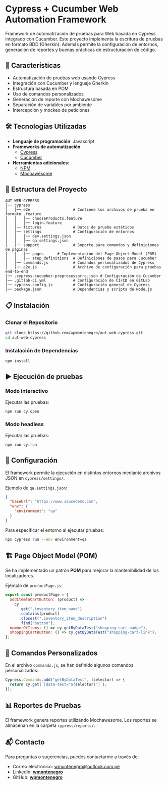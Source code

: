 # Cypress + Cucumber Web Automation Framework

Framework de automatización de pruebas para Web basada en Cypress integrado con Cucumber.
Este proyecto implementa la escritura de pruebas en formato BDD (Gherkin).
Además permite la configuración de entornos, generación de reportes y buenas prácticas de estructuración de código.

## 🚀 Características

- Automatización de pruebas web usando Cypress
- Integración con Cucumber y lenguaje Gherkin
- Estructura basada en POM
- Uso de comandos personalizados
- Generación de reporte con Mochawesome
- Separación de variables por ambiente
- Intercepción y mockeo de peticiones

## 🛠️ Tecnologías Utilizadas

- **Lenguaje de programación**: Javascript
- **Frameworks de automatización**:
  - [Cypress](https://www.cypress.io/)
  - [Cucumber](https://cucumber.io/)
- **Herramientas adicionales**:
  - [NPM](https://www.npmjs.com/)
  - [Mochawesome](https://www.npmjs.com/package/cypress-mochawesome-reporter)

## 📂 Estructura del Proyecto

```
AUT-WEB-CYPRESS
│── cypress
│   │── e2e                   # Contiene los archivos de prueba en formato .feature
│   │   │── chooseProducts.feature
│   │   │── login.feature
│   │── fixtures              # Datos de prueba estáticos
│   │── settings              # Configuración de entornos
│   │   │── dev.settings.json
│   │   │── qa.settings.json
│   │── support               # Soporte para comandos y definiciones de páginas
│   │   │── pages      # Implementación del Page Object Model (POM)
│   │   │── step_definitions  # Definiciones de pasos para Cucumber
│   │── commands.js           # Comandos personalizados de Cypress
│   │── e2e.js                # Archivo de configuración para pruebas end-to-end
│── .cypress-cucumber-preprocessorrc.json # Configuración de Cucumber
│── .gitlab-ci.yml            # Configuración de CI/CD en GitLab
│── cypress.config.js         # Configuración general de Cypress
│── package.json              # Dependencias y scripts de Node.js
```

## 📋 Instalación

### Clonar el Repositorio

```sh
git clone https://github.com/wpmontenegro/aut-web-cypress.git
cd aut-web-cypress
```

### Instalación de Dependencias

```sh
npm install
```

## ▶️ Ejecución de pruebas

### Modo interactivo

Ejecutar las pruebas:

```sh
npm run cy:open
```

### Modo headless

Ejecutar las pruebas:

```sh
npm run cy:run
```

## 🔧 Configuración

El framework permite la ejecución en distintos entornos mediante archivos JSON en `cypress/settings/`.

Ejemplo de `qa.settings.json`:

```json
{
  "baseUrl": "https://www.saucedemo.com",
  "env": {
    "environment": "qa"
  }
}
```

Para especificar el entorno al ejecutar pruebas:

```sh
npx cypress run --env environment=qa
```

## 🏗 Page Object Model (POM)

Se ha implementado un patrón **POM** para mejorar la mantenibilidad de los localizadores.

Ejemplo de `productPage.js`:

```js
export const productPage = {
  addItemToCartButton: (product) =>
    cy
      .get(".inventory_item_name")
      .contains(product)
      .closest(".inventory_item_description")
      .find("button"),
  numberOfItems: () => cy.getByDataTest("shopping-cart-badge"),
  shoppingCartButton: () => cy.getByDataTest("shopping-cart-link"),
};
```

## 📜 Comandos Personalizados

En el archivo `commands.js`, se han definido algunos comandos personalizados:

```js
Cypress.Commands.add("getByDataTest", (selector) => {
  return cy.get(`[data-test="${selector}"]`);
});
```

## 📊 Reportes de Pruebas

El framework genera reportes utilizando Mochawesome.
Los reportes se almacenan en la carpeta `cypress/reports/`.

## 📬 Contacto

Para preguntas o sugerencias, puedes contactarme a través de:

- Correo electrónico: wmontenegro@outlook.com.pe
- LinkedIn: [**wmontenegro**](https://www.linkedin.com/in/wmontenegro)
- GitHub: [**wpmontenegro**](https://github.com/wpmontenegro)
